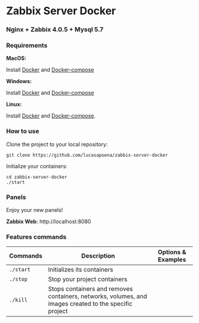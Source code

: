 # Zabbix Server Docker

### Nginx + Zabbix 4.0.5 + Mysql 5.7

### Requirements

**MacOS:**

Install [Docker](https://docs.docker.com/docker-for-mac/install/) and [Docker-compose](https://docs.docker.com/compose/install/#install-compose)

**Windows:**

Install [Docker](https://docs.docker.com/docker-for-windows/install/) and [Docker-compose](https://docs.docker.com/compose/install/#install-compose)

**Linux:**

Install [Docker](https://docs.docker.com/engine/installation/linux/docker-ce/ubuntu/) and [Docker-compose](https://docs.docker.com/compose/install/#install-compose).

### How to use

Clone the project to your local repository:

```
git clone https://github.com/lucasapoena/zabbix-server-docker
```

Initialize your containers:

```
cd zabbix-server-docker
./start
```

### Panels

Enjoy your new panels!

**Zabbix Web:** http://localhost:8080

### Features commands

| Commands  | Description  | Options & Examples |
|---|---|---|
| `./start`  | Initializes its containers  | |
| `./stop`  | Stop your project containers  | |
| `./kill`  | Stops containers and removes containers, networks, volumes, and images created to the specific project  | |

